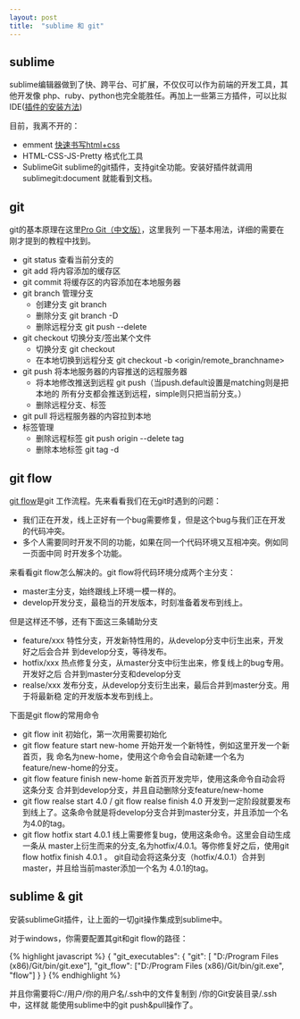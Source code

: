 ```yaml
---
layout: post
title:  "sublime 和 git"
---
```


## sublime

sublime编辑器做到了快、跨平台、可扩展，不仅仅可以作为前端的开发工具，其他开发像
php、ruby、python也完全能胜任。再加上一些第三方插件，可以比拟IDE([插件的安装方法](https://sublime.wbond.net/installation))

目前，我离不开的：

- emment [快速书写html+css](http://blog.wpjam.com/m/emmet/)
- HTML-CSS-JS-Pretty 格式化工具
- SublimeGit sublime的git插件，支持git全功能。安装好插件就调用sublimegit:document
  就能看到文档。

## git

git的基本原理在这里[Pro Git（中文版）](http://git.oschina.net/progit/)，这里我列
一下基本用法，详细的需要在刚才提到的教程中找到。

- git status 查看当前分支的
- git add 将内容添加的缓存区
- git commit 将缓存区的内容添加在本地服务器
- git branch 管理分支
  - 创建分支 git branch <branch-name>
  - 删除分支 git branch -D <branch-name>
  - 删除远程分支 git push --delete <branch-name>
- git checkout 切换分支/签出某个文件
  - 切换分支 git checkout <branch-name>
  - 在本地切换到远程分支 git checkout -b <local-branchname> <origin/remote_branchname>
- git push 将本地服务器的内容推送的远程服务器
  - 将本地修改推送到远程 git push（当push.default设置是matching则是把本地的
    所有分支都会推送到远程，simple则只把当前分支。）
  - 删除远程分支、标签
- git pull 将远程服务器的内容拉到本地
- 标签管理
  - 删除远程标签 git push origin --delete tag <tagname>
  - 删除本地标签 git tag -d <tagname>


## git flow

[git flow](http://www.basecss.net/article/install-git-flow-in-windows.html)是git
工作流程。先来看看我们在无git时遇到的问题：

- 我们正在开发，线上正好有一个bug需要修复，但是这个bug与我们正在开发的代码冲突。
- 多个人需要同时开发不同的功能，如果在同一个代码环境又互相冲突。例如同一页面中同
  时开发多个功能。

来看看git flow怎么解决的。git flow将代码环境分成两个主分支：

- master主分支，始终跟线上环境一模一样的。
- develop开发分支，最稳当的开发版本，时刻准备着发布到线上。

但是这样还不够，还有下面这三条辅助分支

- feature/xxx 特性分支，开发新特性用的，从develop分支中衍生出来，开发好之后会合并
  到develop分支，等待发布。
- hotfix/xxx 热点修复分支，从master分支中衍生出来，修复线上的bug专用。开发好之后
  合并到master分支和develop分支
- realse/xxx 发布分支，从develop分支衍生出来，最后合并到master分支。用于将最新稳
  定的开发版本发布到线上。

下面是git flow的常用命令

- git flow init 初始化，第一次用需要初始化
- git flow feature start new-home 开始开发一个新特性，例如这里开发一个新首页，我
  命名为new-home，使用这个命令会自动新建一个名为feature/new-home的分支。
- git flow feature finish new-home 新首页开发完毕，使用这条命令自动会将这条分支
  合并到develop分支，并且自动删除分支feature/new-home
- git flow realse start 4.0 / git flow realse finish 4.0 开发到一定阶段就要发布
  到线上了。这条命令就是将develop分支合并到master分支，并且添加一个名为4.0的tag。
- git flow hotfix start 4.0.1 线上需要修复bug，使用这条命令。这里会自动生成一条从
  master上衍生而来的分支,名为hotfix/4.0.1。等你修复好之后，使用git flow hotfix finish 4.0.1 。
  git自动会将这条分支（hotfix/4.0.1）合并到master，并且给当前master添加一个名为
  4.0.1的tag。


## sublime & git

安装sublimeGit插件，让上面的一切git操作集成到sublime中。

对于windows，你需要配置其git和git flow的路径：

{% highlight javascript %}
{
  "git_executables": {
    "git": [ "D:/Program Files (x86)/Git/bin/git.exe"],
    "git_flow": ["D:/Program Files (x86)/Git/bin/git.exe", "flow"]
  }
}
{% endhighlight %}

并且你需要将C:/用户/你的用户名/.ssh中的文件复制到 /你的Git安装目录/.ssh中，这样就
能使用sublime中的git push&pull操作了。
